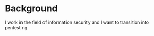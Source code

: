 # Background

I work in the field of information security and I want to transition into pentesting.
